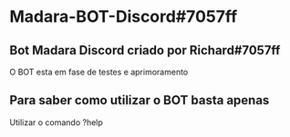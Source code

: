 # Madara-BOT-Discord#7057ff

## Bot Madara Discord criado por Richard#7057ff
O BOT esta em fase de testes e aprimoramento

## Para saber como utilizar o BOT basta apenas 
 Utilizar o comando  ?help
